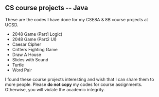 ## CS course projects -- Java

 These are the codes I have done for my CSE8A & 8B course projects at UCSD.
 
- 2048 Game (Part1 Logic)
- 2048 Game (Part2 UI)
- Caesar Cipher
- Critters Fighting Game
- Draw A House
- Slides with Sound
- Turtle
- Word Pair

I found these course projects interesting and wish that I can share them to more people.
Please **do not copy** my codes for course assignments. Otherwise, you will violate the academic integrity.

